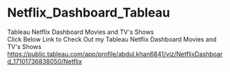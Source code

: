 # Netflix_Dashboard_Tableau
Tableau Netflix Dashboard Movies and TV's Shows <br>
Click Below Link to Check Out my Tableau Netflix Dashboard Movies and TV's Shows
https://public.tableau.com/app/profile/abdul.khan6841/viz/NetflixDashboard_17101736838050/Netflix

